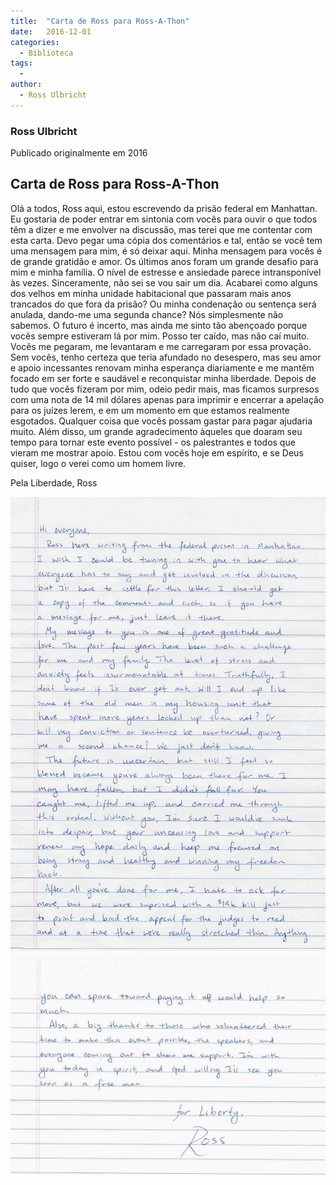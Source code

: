 ```yaml
---
title:  "Carta de Ross para Ross-A-Thon"
date:   2016-12-01
categories: 
  - Biblioteca
tags:
  -
author:
  - Ross Ulbricht
---
```



### Ross Ulbricht

Publicado originalmente em 2016

## Carta de Ross para Ross-A-Thon

Olá a todos,
Ross aqui, estou escrevendo da prisão federal em Manhattan. Eu gostaria de poder entrar em sintonia com vocês para ouvir o que todos têm a dizer e me envolver na discussão, mas terei que me contentar com esta carta. Devo pegar uma cópia dos comentários e tal, então se você tem uma mensagem para mim, é só deixar aqui.
Minha mensagem para vocês é de grande gratidão e amor. Os últimos anos foram um grande desafio para mim e minha família. O nível de estresse e ansiedade parece intransponível às vezes. Sinceramente, não sei se vou sair um dia. Acabarei como alguns dos velhos em minha unidade habitacional que passaram mais anos trancados do que fora da prisão? Ou minha condenação ou sentença será anulada, dando-me uma segunda chance? Nós simplesmente não sabemos.
O futuro é incerto, mas ainda me sinto tão abençoado porque vocês sempre estiveram lá por mim. Posso ter caído, mas não caí muito. Vocês me pegaram, me levantaram e me carregaram por essa provação. Sem vocês, tenho certeza que teria afundado no desespero, mas seu amor e apoio incessantes renovam minha esperança diariamente e me mantêm focado em ser forte e saudável e reconquistar minha liberdade.
Depois de tudo que vocês fizeram por mim, odeio pedir mais, mas ficamos surpresos com uma nota de 14 mil dólares apenas para imprimir e encerrar a apelação para os juízes lerem, e em um momento em que estamos realmente esgotados. Qualquer coisa que vocês possam gastar para pagar ajudaria muito.
Além disso, um grande agradecimento àqueles que doaram seu tempo para tornar este evento possível - os palestrantes e todos que vieram me mostrar apoio. Estou com vocês hoje em espírito, e se Deus quiser, logo o verei como um homem livre.

Pela Liberdade,
Ross
<br />

![Parte 1](../stuff//Ross_a_thon_letter_2016_1.jpg)
<br />
![Parte 2](../stuff//Ross_a_thon_letter_2016_2.jpg)
